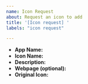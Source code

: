 ```yaml
---
name: Icon Request
about: Request an icon to add
title: '[Icon request] '
labels: "icon request"

---
```


<!--
Before creating a new issue ensure that:

1. The icon is not already present (open https://github.com/PapirusDevelopmentTeam/papirus-icon-theme/find/master and start typing the icon name to make sure)
2. The icon request is not a duplicate
3. The app is not installed by snap (the snap packages have hardcoded paths to icons)
4. The app is not a Windows application running under Wine/Crossover
5. The title contains application or icon name (Ex: [Icon request] Boostnote)

NOTE:
You'll find most of necessary entries for the icon request in a app's desktop-file, usually placed in /usr/share/applications/ folder (Ex. /usr/share/applications/firefox.desktop).
-->

- **App Name:**
- **Icon Name:**
- **Description:**
- **Webpage (optional):**
- **Original Icon:**
    <!-- upload (or just drag and drop) the original app icon below -->
